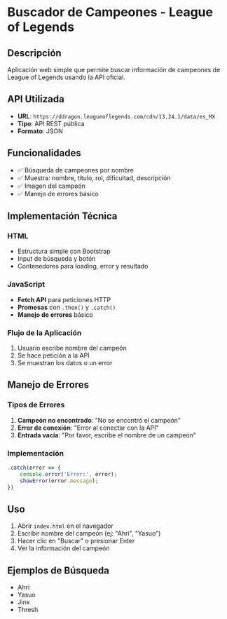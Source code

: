 # Buscador de Campeones - League of Legends

## Descripción
Aplicación web simple que permite buscar información de campeones de League of Legends usando la API oficial.

## API Utilizada
- **URL**: `https://ddragon.leagueoflegends.com/cdn/13.24.1/data/es_MX`
- **Tipo**: API REST pública
- **Formato**: JSON

## Funcionalidades
- ✅ Búsqueda de campeones por nombre
- ✅ Muestra: nombre, título, rol, dificultad, descripción
- ✅ Imagen del campeón
- ✅ Manejo de errores básico

## Implementación Técnica

### HTML
- Estructura simple con Bootstrap
- Input de búsqueda y botón
- Contenedores para loading, error y resultado

### JavaScript
- **Fetch API** para peticiones HTTP
- **Promesas** con `.then()` y `.catch()`
- **Manejo de errores** básico

### Flujo de la Aplicación
1. Usuario escribe nombre del campeón
2. Se hace petición a la API
3. Se muestran los datos o un error

## Manejo de Errores

### Tipos de Errores
1. **Campeón no encontrado**: "No se encontró el campeón"
2. **Error de conexión**: "Error al conectar con la API"
3. **Entrada vacía**: "Por favor, escribe el nombre de un campeón"

### Implementación
```javascript
.catch(error => {
    console.error('Error:', error);
    showError(error.message);
})
```

## Uso
1. Abrir `index.html` en el navegador
2. Escribir nombre del campeón (ej: "Ahri", "Yasuo")
3. Hacer clic en "Buscar" o presionar Enter
4. Ver la información del campeón

## Ejemplos de Búsqueda
- Ahri
- Yasuo  
- Jinx
- Thresh